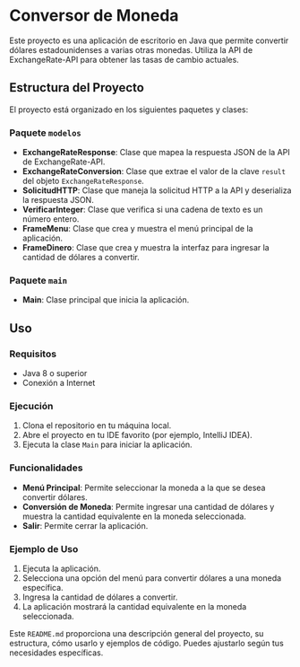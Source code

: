 # Conversor de Moneda

Este proyecto es una aplicación de escritorio en Java que permite convertir dólares estadounidenses a varias otras monedas. Utiliza la API de ExchangeRate-API para obtener las tasas de cambio actuales.

## Estructura del Proyecto

El proyecto está organizado en los siguientes paquetes y clases:

### Paquete `modelos`

- **ExchangeRateResponse**: Clase que mapea la respuesta JSON de la API de ExchangeRate-API.
- **ExchangeRateConversion**: Clase que extrae el valor de la clave `result` del objeto `ExchangeRateResponse`.
- **SolicitudHTTP**: Clase que maneja la solicitud HTTP a la API y deserializa la respuesta JSON.
- **VerificarInteger**: Clase que verifica si una cadena de texto es un número entero.
- **FrameMenu**: Clase que crea y muestra el menú principal de la aplicación.
- **FrameDinero**: Clase que crea y muestra la interfaz para ingresar la cantidad de dólares a convertir.

### Paquete `main`

- **Main**: Clase principal que inicia la aplicación.

## Uso

### Requisitos

- Java 8 o superior
- Conexión a Internet

### Ejecución

1. Clona el repositorio en tu máquina local.
2. Abre el proyecto en tu IDE favorito (por ejemplo, IntelliJ IDEA).
3. Ejecuta la clase `Main` para iniciar la aplicación.

### Funcionalidades

- **Menú Principal**: Permite seleccionar la moneda a la que se desea convertir dólares.
- **Conversión de Moneda**: Permite ingresar una cantidad de dólares y muestra la cantidad equivalente en la moneda seleccionada.
- **Salir**: Permite cerrar la aplicación.

### Ejemplo de Uso

1. Ejecuta la aplicación.
2. Selecciona una opción del menú para convertir dólares a una moneda específica.
3. Ingresa la cantidad de dólares a convertir.
4. La aplicación mostrará la cantidad equivalente en la moneda seleccionada.


Este `README.md` proporciona una descripción general del proyecto, su estructura, cómo usarlo y ejemplos de código. Puedes ajustarlo según tus necesidades específicas.
